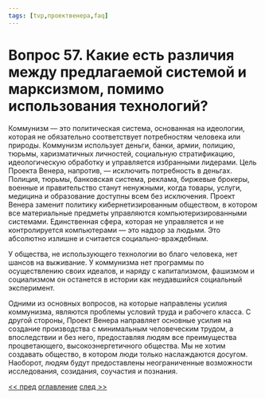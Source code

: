 ```yaml
---
tags: [tvp,проектвенера,faq]
---
```

# Вопрос 57. Какие есть различия между предлагаемой системой и марксизмом, помимо использования технологий?

Коммунизм — это политическая система, основанная на идеологии, которая не обязательно соответствует потребностям человека или природы. Коммунизм использует деньги, банки, армии, полицию, тюрьмы, харизматичных личностей, социальную стратификацию, идеологическую обработку и управляется избранными лидерами. Цель Проекта Венера, напротив, — исключить потребность в деньгах. Полиция, тюрьмы, банковская система, реклама, биржевые брокеры, военные и правительство станут ненужными, когда товары, услуги, медицина и образование доступны всем без исключения. Проект Венера заменит политику кибернетизированным обществом, в котором все материальные предметы управляются компьютеризированными системами. Единственная сфера, которая не управляется и не контролируется компьютерами — это надзор за людьми. Это абсолютно излишне и считается социально-враждебным.

У общества, не использующего технологии во благо человека, нет шансов на выживание. У коммунизма нет программы по осуществлению своих идеалов, и наряду с капитализмом, фашизмом и социализмом он останется в истории как неудавшийся социальный эксперимент.

Одними из основных вопросов, на которые направлены усилия коммунизма, являются проблемы условий труда и рабочего класса. С другой стороны, Проект Венера направляет основные усилия на создание производства с минимальным человеческим трудом, а впоследствии и без него, предоставляя людям все преимущества процветающего, высокоэнергетичного общества. Мы не хотим создавать общество, в котором люди только наслаждаются досугом. Наоборот, людям будут предоставлены неограниченные возможности исследования, созидания, соучастия и познания.

[<< пред](Вопрос%2056.%20Чем%20Проект%20Венера%20отличается%20от%20коммунизма.md) [оглавление](FAQ%20%D0%BF%D0%BE%20%D0%BF%D1%80%D0%BE%D0%B5%D0%BA%D1%82%D1%83%20%C2%AB%D0%92%D0%B5%D0%BD%D0%B5%D1%80%D0%B0%C2%BB.md) [след >>](Вопрос%2058.%20Чем%20проект%20отличается%20от%20коммунизма.md)
